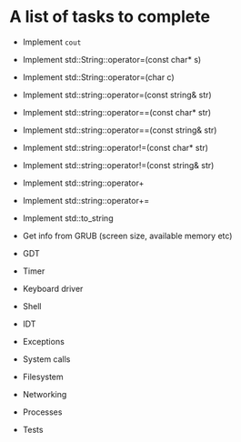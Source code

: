 # A list of tasks to complete

- Implement `cout`

- Implement std::String::operator=(const char* s)
- Implement std::String::operator=(char c)
- Implement std::string::operator=(const string& str)

- Implement std::string::operator==(const char* str)
- Implement std::string::operator==(const string& str)
- Implement std::string::operator!=(const char* str)
- Implement std::string::operator!=(const string& str)

- Implement std::string::operator+
- Implement std::string::operator+=

- Implement std::to_string

- Get info from GRUB (screen size, available memory etc)
- GDT
- Timer
- Keyboard driver
- Shell
- IDT
- Exceptions
- System calls
- Filesystem
- Networking
- Processes
- Tests
